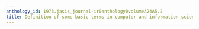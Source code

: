 ```yaml
---
anthology_id: 1973.jasis_journal-ir0anthology0volumeA24A5.2
title: Definition of some basic terms in computer and information science
---
```

